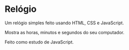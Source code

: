 # Relógio

Um relógio simples feito usando HTML, CSS e JavaScript.

Mostra as horas, minutos e segundos do seu computador.

Feito como estudo de JavaScript.
